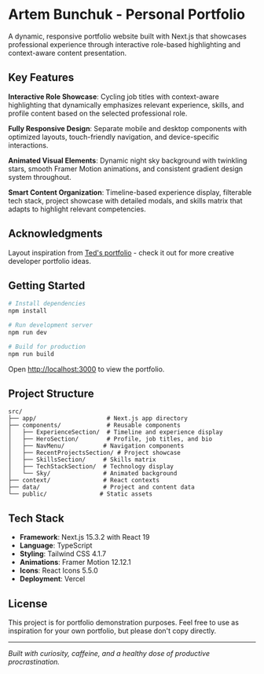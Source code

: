 # Artem Bunchuk - Personal Portfolio

A dynamic, responsive portfolio website built with Next.js that showcases professional experience through interactive role-based highlighting and context-aware content presentation.

## Key Features

**Interactive Role Showcase**: Cycling job titles with context-aware highlighting that dynamically emphasizes relevant experience, skills, and profile content based on the selected professional role.

**Fully Responsive Design**: Separate mobile and desktop components with optimized layouts, touch-friendly navigation, and device-specific interactions.

**Animated Visual Elements**: Dynamic night sky background with twinkling stars, smooth Framer Motion animations, and consistent gradient design system throughout.

**Smart Content Organization**: Timeline-based experience display, filterable tech stack, project showcase with detailed modals, and skills matrix that adapts to highlight relevant competencies.

## Acknowledgments

Layout inspiration from [Ted's portfolio](https://tedawf.com) - check it out for more creative developer portfolio ideas.

## Getting Started

```bash
# Install dependencies
npm install

# Run development server
npm run dev

# Build for production
npm run build
```

Open [http://localhost:3000](http://localhost:3000) to view the portfolio.

## Project Structure

```
src/
├── app/                    # Next.js app directory
├── components/             # Reusable components
│   ├── ExperienceSection/  # Timeline and experience display
│   ├── HeroSection/        # Profile, job titles, and bio
│   ├── NavMenu/           # Navigation components
│   ├── RecentProjectsSection/ # Project showcase
│   ├── SkillsSection/     # Skills matrix
│   ├── TechStackSection/  # Technology display
│   └── Sky/               # Animated background
├── context/               # React contexts
├── data/                  # Project and content data
└── public/               # Static assets
```
## Tech Stack

- **Framework**: Next.js 15.3.2 with React 19
- **Language**: TypeScript
- **Styling**: Tailwind CSS 4.1.7
- **Animations**: Framer Motion 12.12.1
- **Icons**: React Icons 5.5.0
- **Deployment**: Vercel


## License

This project is for portfolio demonstration purposes. Feel free to use as inspiration for your own portfolio, but please don't copy directly.

---

*Built with curiosity, caffeine, and a healthy dose of productive procrastination.*